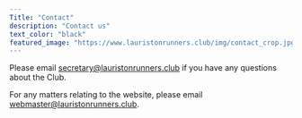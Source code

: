 ```yaml
---
Title: "Contact"
description: "Contact us"
text_color: "black"
featured_image: "https://www.lauristonrunners.club/img/contact_crop.jpg
---
```


Please email secretary@lauristonrunners.club if you have any questions about the Club. 

For any matters relating to the website, please email webmaster@lauristonrunners.club.
